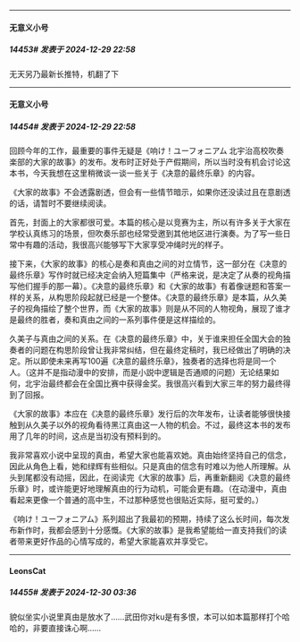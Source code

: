 ﻿
*****

####  无意义小号  
##### 14453#       发表于 2024-12-29 22:58

无天另乃最新长推特，机翻了下

*****

####  无意义小号  
##### 14454#       发表于 2024-12-29 22:58

回顾今年的工作，最重要的事件无疑是《响け！ユーフォニアム 北宇治高校吹奏楽部的大家的故事》的发布。发布时正好处于产假期间，所以当时没有机会讨论这本书，今天我想在这里稍微谈一谈一些关于《决意的最终乐章》的内容。

《大家的故事》不会透露剧透，但会有一些情节暗示，如果你还没读过且在意剧透的话，请暂时不要继续阅读。

首先，封面上的大家都很可爱。本篇的核心是以竞赛为主，所以有许多关于大家在学校认真练习的场景，但吹奏乐部也经常受邀到其他地区进行演奏。为了写一些日常中有趣的活动，我很高兴能够写下大家享受冲绳时光的样子。

接下来，《大家的故事》的核心是奏和真由之间的对立情节，这一部分在《决意的最终乐章》写作时就已经决定会纳入短篇集中（严格来说，是决定了从奏的视角描写他们握手的那一幕）。《决意的最终乐章》和《大家的故事》有着像谜题和答案一样的关系，从构思阶段起就已经是一个整体。《决意的最终乐章》是本篇，从久美子的视角描绘了整个世界，而《大家的故事》则是从不同的人物视角，展现了谁才是最终的胜者，奏和真由之间的一系列事件便是这样描绘的。

久美子与真由之间的关系。在《决意的最终乐章》中，关于谁来担任全国大会的独奏者的问题在构思阶段曾让我非常纠结，但在最终定稿时，我已经做出了明确的决定。所以即使未来再写100遍《决意的最终乐章》，独奏者的选择也将是同一个人。（这并不是指动漫中的安排，而是小説中逻辑是否通顺的问题）无论结果如何，北宇治最终都会在全国比赛中获得金奖。我很高兴看到大家三年的努力最终得到了回报。

《大家的故事》本应在《决意的最终乐章》发行后的次年发布，让读者能够很快接触到从久美子以外的视角看待黑江真由这一人物的机会。不过，最终这本书的发布用了几年的时间，这点是当初没有预料到的。

我非常喜欢小说中呈现的真由，希望大家也能喜欢她。真由始终坚持自己的信念，因此从角色上看，她和绿辉有些相似。只是真由的信念有时难以为他人所理解。从头到尾都没有动摇，因此，在阅读完《大家的故事》后，再重新翻阅《决意的最终乐章》时，或许能更好地理解真由的行为动机，可能会更有趣。（在动漫中，真由看起来更像一个普通的高中生，不过那种感觉也很贴近实际，挺可爱的。）

《响け！ユーフォニアム》系列超出了我最初的预期，持续了这么长时间，每次发布新作时，我都会感到十分感慨。《大家的故事》是我希望能给一直支持我们的读者带来更好作品的心情写成的，希望大家能喜欢并享受它。


*****

####  LeonsCat  
##### 14455#       发表于 2024-12-30 03:36

貌似坐实小说里真由是放水了……武田你对ku是有多恨，本可以如本篇那样打个哈哈的，非要直接诛心啊……

